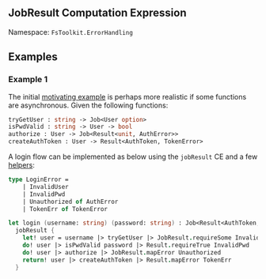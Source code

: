## JobResult Computation Expression

Namespace: `FsToolkit.ErrorHandling`


## Examples

### Example 1

The initial [motivating example](../../) is perhaps more realistic if some functions are asynchronous. Given the following functions:

```fsharp
tryGetUser : string -> Job<User option>
isPwdValid : string -> User -> bool
authorize : User -> Job<Result<unit, AuthError>>
createAuthToken : User -> Result<AuthToken, TokenError>
```

A login flow can be implemented as below using the `jobResult` CE and a few [helpers](others.md):

```fsharp
type LoginError = 
	| InvalidUser
	| InvalidPwd
	| Unauthorized of AuthError
	| TokenErr of TokenError

let login (username: string) (password: string) : Job<Result<AuthToken, LoginError>> =
  jobResult {
    let! user = username |> tryGetUser |> JobResult.requireSome InvalidUser
    do! user |> isPwdValid password |> Result.requireTrue InvalidPwd
    do! user |> authorize |> JobResult.mapError Unauthorized
    return! user |> createAuthToken |> Result.mapError TokenErr
  }
```
